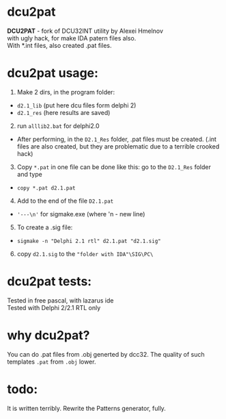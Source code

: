 # dcu2pat

<b>DCU2PAT</b> - fork of DCU32INT utility by Alexei Hmelnov<br>
with ugly hack, for make IDA patern files also.<br>
With *.int files, also created .pat files.<br>

# dcu2pat usage:
1. Make 2 dirs, in the program folder:
* `d2.1_lib` (put here dcu files form delphi 2)
* `d2.1_res` (here results are saved)

2. run `alllib2.bat` for delphi2.0
* After performing, in the `D2.1_Res` folder, .pat files must be created. (.int files are also created, but they are problematic due to a terrible crooked hack)

3. Copy `*.pat` in one file can be done like this: go to the `D2.1_Res` folder and type
* `copy *.pat d2.1.pat`

4. Add to the end of the file `D2.1.pat`
* `'---\n'` for sigmake.exe (where 'n - new line)

5. To create a .sig file:
* `sigmake -n "Delphi 2.1 rtl" d2.1.pat "d2.1.sig"`

6. copy `d2.1.sig` to the `"folder with IDA"\SIG\PC\`

# dcu2pat tests:

Tested in free pascal, with lazarus ide<br>
Tested with Delphi 2/2.1 RTL only<br>

# why dcu2pat?

You can do .pat files from .obj generted by dcc32. The quality of such templates `.pat` from `.obj` lower.

# todo:
It is written terribly. Rewrite the Patterns generator, fully.

